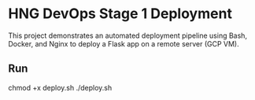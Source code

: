 # HNG DevOps Stage 1 Deployment

This project demonstrates an automated deployment pipeline using Bash, Docker, and Nginx to deploy a Flask app on a remote server (GCP VM).

## Run

chmod +x deploy.sh
./deploy.sh

